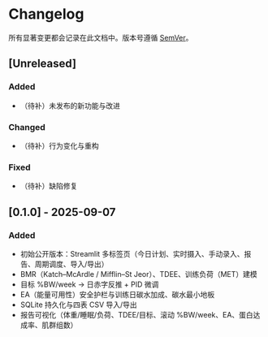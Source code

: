 # Changelog
所有显著变更都会记录在此文档中。版本号遵循 [SemVer](https://semver.org/)。

## [Unreleased]
### Added
- （待补）未发布的新功能与改进
### Changed
- （待补）行为变化与重构
### Fixed
- （待补）缺陷修复

## [0.1.0] - 2025-09-07
### Added
- 初始公开版本：Streamlit 多标签页（今日计划、实时摄入、手动录入、报告、周期调度、导入/导出）
- BMR（Katch–McArdle / Mifflin–St Jeor）、TDEE、训练负荷（MET）建模
- 目标 %BW/week → 日赤字反推 + PID 微调
- EA（能量可用性）安全护栏与训练日碳水加成、碳水最小地板
- SQLite 持久化与四表 CSV 导入/导出
- 报告可视化（体重/睡眠/负荷、TDEE/目标、滚动 %BW/week、EA、蛋白达成率、肌群组数）

